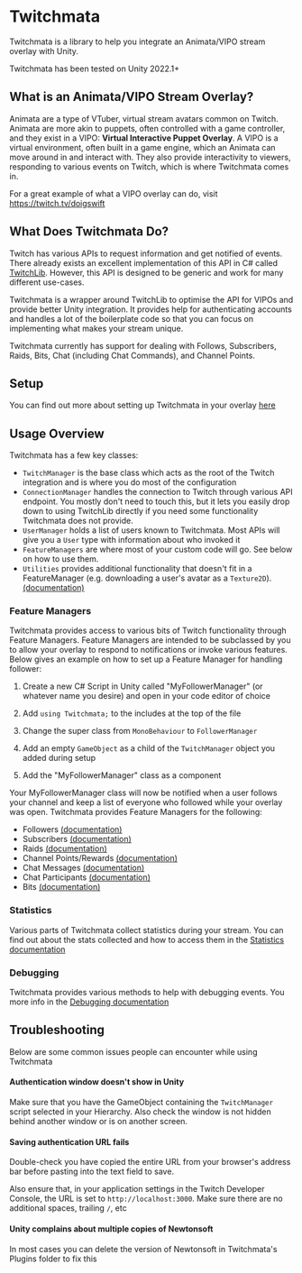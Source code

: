 # Twitchmata

Twitchmata is a library to help you integrate an Animata/VIPO stream overlay with Unity. 

Twitchmata has been tested on Unity 2022.1+


## What is an Animata/VIPO Stream Overlay?

Animata are a type of VTuber, virtual stream avatars common on Twitch. Animata are more akin to puppets, often controlled with a game controller, and they exist in a VIPO: **Virtual Interactive Puppet Overlay**. A VIPO is a virtual environment, often built in a game engine, which an Animata can move around in and interact with. They also provide interactivity to viewers, responding to various events on Twitch, which is where Twitchmata comes in.

For a great example of what a VIPO overlay can do, visit https://twitch.tv/doigswift


## What Does Twitchmata Do?

Twitch has various APIs to request information and get notified of events. There already exists an excellent implementation of this API in C# called [TwitchLib](https://github.com/twitchlib/twitchlib). However, this API is designed to be generic and work for many different use-cases.

Twitchmata is a wrapper around TwitchLib to optimise the API for VIPOs and provide better Unity integration. It provides help for authenticating accounts and handles a lot of the boilerplate code so that you can focus on implementing what makes your stream unique.

Twitchmata currently has support for dealing with Follows, Subscribers, Raids, Bits, Chat (including Chat Commands), and Channel Points.


## Setup

You can find out more about setting up Twitchmata in your overlay [here](Documentation~/Setup.md)

## Usage Overview

Twitchmata has a few key classes:

- `TwitchManager` is the base class which acts as the root of the Twitch integration and is where you do most of the configuration
- `ConnectionManager` handles the connection to Twitch through various API endpoint. You mostly don't need to touch this, but it lets you easily drop down to using TwitchLib directly if you need some functionality Twitchmata does not provide.
- `UserManager` holds a list of users known to Twitchmata. Most APIs will give you a `User` type with information about who invoked it
- `FeatureManagers` are where most of your custom code will go. See below on how to use them.
- `Utilities` provides additional functionality that doesn't fit in a FeatureManager (e.g. downloading a user's avatar as a `Texture2D`). [(documentation)](Documentation~/Utilities.md)

### Feature Managers

Twitchmata provides access to various bits of Twitch functionality through Feature Managers. Feature Managers are intended to be subclassed by you to allow your overlay to respond to notifications or invoke various features. Below gives an example on how to set up a Feature Manager for handling follower:

1. Create a new C# Script in Unity called "MyFollowerManager" (or whatever name you desire) and open in your code editor of choice

2. Add `using Twitchmata;` to the includes at the top of the file

3. Change the super class from `MonoBehaviour` to `FollowerManager`

4. Add an empty `GameObject` as a child of the `TwitchManager` object you added during setup

5. Add the "MyFollowerManager" class as a component


Your MyFollowerManager class will now be notified when a user follows your channel and keep a list of everyone who followed while your overlay was open. Twitchmata provides Feature Managers for the following:
- Followers [(documentation)](Documentation~/Followers.md)
- Subscribers [(documentation)](Documentation~/Subscribers.md)
- Raids [(documentation)](Documentation~/Raids.md)
- Channel Points/Rewards [(documentation)](Documentation~/ChannelPoints.md)
- Chat Messages [(documentation)](Documentation~/ChatMessages.md)
- Chat Participants [(documentation)](Documentation~/ChatParticipants.md)
- Bits [(documentation)](Documentation~/Bits.md)


### Statistics

Various parts of Twitchmata collect statistics during your stream. You can find out about the stats collected and how to access them in the [Statistics documentation](Documentation~/Statistics.md)


### Debugging

Twitchmata provides various methods to help with debugging events. You more info in the [Debugging documentation](Documentation~/Debugging.md)


## Troubleshooting
Below are some common issues people can encounter while using Twitchmata

#### Authentication window doesn't show in Unity
Make sure that you have the GameObject containing the `TwitchManager` script selected in your Hierarchy. Also check the window is not hidden behind another window or is on another screen.

#### Saving authentication URL fails
Double-check you have copied the entire URL from your browser's address bar before pasting into the text field to save.

Also ensure that, in your application settings in the Twitch Developer Console, the URL is set to `http://localhost:3000`. Make sure there are no additional spaces, trailing `/`, etc

#### Unity complains about multiple copies of Newtonsoft
In most cases you can delete the version of Newtonsoft in Twitchmata's Plugins folder to fix this